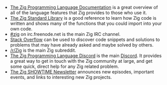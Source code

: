 * [The Zig Programming Language Documentation][documentation] is a great overview of all of the language features that Zig provides to those who use it.
* [The Zig Standard Library][std] is a good reference to learn how Zig code is written and shows many of the functions that you could import into your own code.
* [#zig][irc] on irc.freenode.net is the main Zig IRC channel.
* [Stack Overflow][stack-overflow] can be used to discover code snippets and solutions to problems that may have already asked and maybe solved by others.
* [/r/Zig][reddit] is the main Zig subreddit.
* [The Zig Programming Language Discord][discord-zig] is the main [Discord][discord]. It provides a great way to get in touch with the Zig community at large, and get some quick, direct help for any Zig related problem.
* [The Zig SHOWTIME Newsletter][newsletter] announces new episodes, important events, and links to interesting new Zig projects.

[awesome-zig]: https://github.com/nrdmn/awesome-zig
[discord]: https://discordapp.com
[discord-zig]: https://discord.com/invite/gxsFFjE
[documentation]: https://ziglang.org/documentation/master
[irc]: https://webchat.freenode.net/?channels=%23zig
[reddit]: https://www.reddit.com/r/Zig
[stack-overflow]: https://stackoverflow.com/questions/tagged/zig
[std]: https://github.com/ziglang/zig/tree/master/lib/std
[newsletter]: https://zig.show/